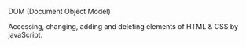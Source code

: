 DOM (Document Object Model)

Accessing, changing, adding and deleting elements of HTML & CSS by javaScript.
